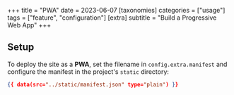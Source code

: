+++
title = "PWA"
date = 2023-06-07
[taxonomies]
categories = ["usage"]
tags = ["feature", "configuration"]
[extra]
subtitle = "Build a Progressive Web App"
+++

## Setup

To deploy the site as a **PWA**, set the filename in `config.extra.manifest` and configure the manifest in the project's `static` directory:

```json
{{ data(src="../static/manifest.json" type="plain") }}
```
